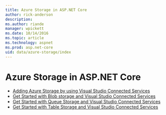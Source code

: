 ```yaml
---
title: Azure Storage in ASP.NET Core
author: rick-anderson
description: 
ms.author: riande
manager: wpickett
ms.date: 10/14/2016
ms.topic: article
ms.technology: aspnet
ms.prod: asp.net-core
uid: data/azure-storage/index
---
```

# Azure Storage in ASP.NET Core 

* [Adding Azure Storage by using Visual Studio Connected Services](https://azure.microsoft.com/documentation/articles/vs-azure-tools-connected-services-storage/)
* [Get Started with Blob storage and Visual Studio Connected Services](https://azure.microsoft.com/documentation/articles/vs-storage-aspnet5-getting-started-blobs/)
* [Get Started with Queue Storage and Visual Studio Connected Services](https://azure.microsoft.com/documentation/articles/vs-storage-aspnet5-getting-started-queues/)
* [Get Started with Table Storage and Visual Studio Connected Services](https://azure.microsoft.com/documentation/articles/vs-storage-aspnet5-getting-started-tables/)
